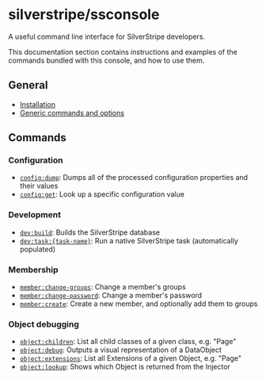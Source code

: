 # silverstripe/ssconsole

A useful command line interface for SilverStripe developers.

This documentation section contains instructions and examples of the commands bundled with this console, and how to use them.

## General

* [Installation](installation.md)
* [Generic commands and options](generic.md)

## Commands

###  Configuration

* [`config:dump`](commands/config-dump.md): Dumps all of the processed configuration properties and their values
* [`config:get`](commands/config-get.md): Look up a specific configuration value

### Development

* [`dev:build`](commands/dev-build.md): Builds the SilverStripe database
* [`dev:task:{task-name}`](commands/dev-tasks.md): Run a native SilverStripe task (automatically populated)

### Membership

* [`member:change-groups`](commands/member-change-groups.md): Change a member's groups
* [`member:change-password`](commands/member-change-password.md): Change a member's password
* [`member:create`](commands/member-create.md): Create a new member, and optionally add them to groups

### Object debugging

* [`object:children`](commands/object-children.md): List all child classes of a given class, e.g. "Page"
* [`object:debug`](commands/object-debug.md): Outputs a visual representation of a DataObject
* [`object:extensions`](commands/object-extensions.md): List all Extensions of a given Object, e.g. "Page"
* [`object:lookup`](commands/object-lookup.md): Shows which Object is returned from the Injector
